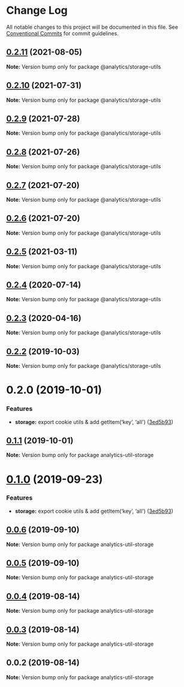 # Change Log

All notable changes to this project will be documented in this file.
See [Conventional Commits](https://conventionalcommits.org) for commit guidelines.

## [0.2.11](https://github.com/DavidWells/analytics/tree/master/packages/analytics-util-storage/compare/@analytics/storage-utils@0.2.10...@analytics/storage-utils@0.2.11) (2021-08-05)

**Note:** Version bump only for package @analytics/storage-utils





## [0.2.10](https://github.com/DavidWells/analytics/tree/master/packages/analytics-util-storage/compare/@analytics/storage-utils@0.2.9...@analytics/storage-utils@0.2.10) (2021-07-31)

**Note:** Version bump only for package @analytics/storage-utils





## [0.2.9](https://github.com/DavidWells/analytics/tree/master/packages/analytics-util-storage/compare/@analytics/storage-utils@0.2.8...@analytics/storage-utils@0.2.9) (2021-07-28)

**Note:** Version bump only for package @analytics/storage-utils





## [0.2.8](https://github.com/DavidWells/analytics/compare/@analytics/storage-utils@0.2.7...@analytics/storage-utils@0.2.8) (2021-07-26)

**Note:** Version bump only for package @analytics/storage-utils





## [0.2.7](https://github.com/DavidWells/analytics/compare/@analytics/storage-utils@0.2.6...@analytics/storage-utils@0.2.7) (2021-07-20)

**Note:** Version bump only for package @analytics/storage-utils





## [0.2.6](https://github.com/DavidWells/analytics/compare/@analytics/storage-utils@0.2.5...@analytics/storage-utils@0.2.6) (2021-07-20)

**Note:** Version bump only for package @analytics/storage-utils





## [0.2.5](https://github.com/DavidWells/analytics/compare/@analytics/storage-utils@0.2.4...@analytics/storage-utils@0.2.5) (2021-03-11)

**Note:** Version bump only for package @analytics/storage-utils





## [0.2.4](https://github.com/DavidWells/analytics/compare/@analytics/storage-utils@0.2.3...@analytics/storage-utils@0.2.4) (2020-07-14)

**Note:** Version bump only for package @analytics/storage-utils





## [0.2.3](https://github.com/DavidWells/analytics/compare/@analytics/storage-utils@0.2.2...@analytics/storage-utils@0.2.3) (2020-04-16)

**Note:** Version bump only for package @analytics/storage-utils





## [0.2.2](https://github.com/DavidWells/analytics/compare/@analytics/storage-utils@0.2.0...@analytics/storage-utils@0.2.2) (2019-10-03)

**Note:** Version bump only for package @analytics/storage-utils





# 0.2.0 (2019-10-01)


### Features

* **storage:** export cookie utils & add getItem(‘key’, ‘all') ([3ed5b93](https://github.com/DavidWells/analytics/commit/3ed5b93))





## [0.1.1](https://github.com/DavidWells/analytics/compare/analytics-util-storage@0.1.0...analytics-util-storage@0.1.1) (2019-10-01)

**Note:** Version bump only for package analytics-util-storage





# [0.1.0](https://github.com/DavidWells/analytics/compare/analytics-util-storage@0.0.6...analytics-util-storage@0.1.0) (2019-09-23)


### Features

* **storage:** export cookie utils & add getItem(‘key’, ‘all') ([3ed5b93](https://github.com/DavidWells/analytics/commit/3ed5b93))





## [0.0.6](https://github.com/DavidWells/analytics/compare/analytics-util-storage@0.0.5...analytics-util-storage@0.0.6) (2019-09-10)

**Note:** Version bump only for package analytics-util-storage





## [0.0.5](https://github.com/DavidWells/analytics/compare/analytics-util-storage@0.0.4...analytics-util-storage@0.0.5) (2019-09-10)

**Note:** Version bump only for package analytics-util-storage





## [0.0.4](https://github.com/DavidWells/analytics/compare/analytics-util-storage@0.0.3...analytics-util-storage@0.0.4) (2019-08-14)

**Note:** Version bump only for package analytics-util-storage





## [0.0.3](https://github.com/DavidWells/analytics/compare/analytics-util-storage@0.0.2...analytics-util-storage@0.0.3) (2019-08-14)

**Note:** Version bump only for package analytics-util-storage





## 0.0.2 (2019-08-14)

**Note:** Version bump only for package analytics-util-storage
